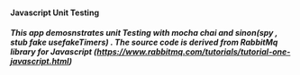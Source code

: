 #### Javascript Unit Testing

##### This app demosnstrates unit Testing with mocha chai and sinon(spy , stub fake usefakeTimers) . The source code is derived from RabbitMq library for Javascript (https://www.rabbitmq.com/tutorials/tutorial-one-javascript.html)
